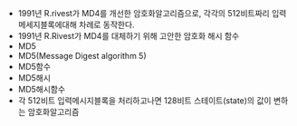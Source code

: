 ﻿- 1991년 R.rivest가 MD4를 개선한 암호화알고리즘으로, 각각의 512비트짜리 입력메세지블록에대해 차례로 동작한다.
- 1991년 R.Rivest가 MD4를 대체하기 위해 고안한 암호화 해시 함수
- MD5
- MD5(Message Digest algorithm 5)
- MD5함수
- MD5해시
- MD5해시함수
- 각 512비트 입력메시지블록을 처리하고나면 128비트 스테이트(state)의 값이 변하는 암호화알고리즘
